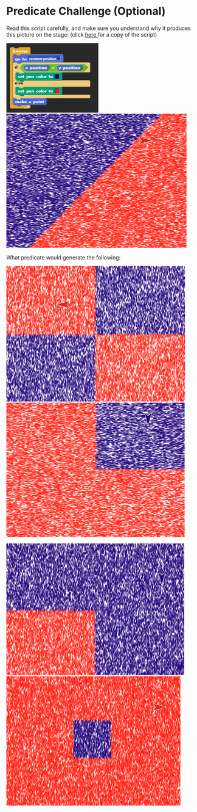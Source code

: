 # Predicate Challenge \(Optional\)

Read this script carefully, and make sure you understand why it produces this picture on the stage: \(click [here ](https://snap.berkeley.edu/snap/snap.html#present:Username=annechinn&ProjectName=predicate%20dots)for a copy of the script\)

![](../.gitbook/assets/image%20%28335%29.png) ![](../.gitbook/assets/image%20%28322%29.png) 



What predicate would generate the following:

![](../.gitbook/assets/image%20%28321%29.png) ![](../.gitbook/assets/image%20%28333%29.png) 

![](../.gitbook/assets/image%20%28339%29.png) ![](../.gitbook/assets/image%20%28329%29.png) 

